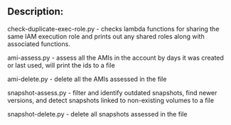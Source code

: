 ## Description:
check-duplicate-exec-role.py - checks lambda functions for sharing the same IAM execution role and prints out any shared roles along with associated functions.

ami-assess.py - assess all the AMIs in the account by days it was created or last used, will print the ids to a file

ami-delete.py - delete all the AMIs assessed in the file

snapshot-assess.py - filter and identify outdated snapshots, find newer versions, and detect snapshots linked to non-existing volumes to a file

snapshot-delete.py - delete all snapshots assessed in the file